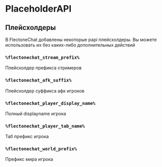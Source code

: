 # PlaceholderAPI

## Плейсхолдеры

В FlectoneChat добавлены некоторые papi плейсхолдеры. Вы можете использовать их без каких-либо дополнительных действий

### `%flectonechat_stream_prefix%`

Плейсхолдер префикса стримеров

### `%flectonechat_afk_suffix%`

Плейсхолдер суффикса афк игроков

### `%flectonechat_player_display_name%`

Полный displayname игрока

### `%flectonechat_player_tab_name%`

Таб префикс игрока

### `%flectonechat_world_prefix%`

Префикс мира игрока
